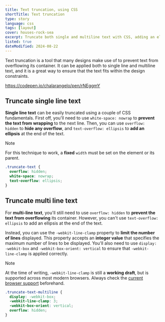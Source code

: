```yaml
---
title: Text truncation, using CSS
shortTitle: Text truncation
type: story
language: css
tags: [layout]
cover: houses-rock-sea
excerpt: Truncate both single and multiline text with CSS, adding an ellipsis at the end (`…`).
listed: true
dateModified: 2024-08-22
---
```


Text truncation is a tool that many designs make use of to prevent text from overflowing its container. It can be applied both to single line and multiline text, and it is a great way to ensure that the text fits within the design constraints.

https://codepen.io/chalarangelo/pen/rNEggmY

## Truncate single line text

**Single line text** can be easily truncated using a couple of CSS fundamentals. First off, you'll need to use `white-space: nowrap` to **prevent the text from wrapping** to the next line. Then, you can use `overflow: hidden` to **hide any overflow**, and `text-overflow: ellipsis` to **add an ellipsis** at the end of the text.

> [!NOTE]
>
> For this technique to work, a **fixed** `width` must be set on the element or its parent.

```css
.truncate-text {
  overflow: hidden;
  white-space: nowrap;
  text-overflow: ellipsis;
}
```

## Truncate multi line text

For **multi-line text**, you'll still need to use `overflow: hidden` to **prevent the text from overflowing** its container. However, you can't use `text-overflow: ellipsis` to add an ellipsis at the end of the text.

Instead, you can use the `-webkit-line-clamp` property to **limit the number of lines** displayed. This property accepts an **integer value** that specifies the maximum number of lines to be displayed. You'll also need to use `display: -webkit-box` and `-webkit-box-orient: vertical` to ensure that `-webkit-line-clamp` is applied correctly.

> [!NOTE]
>
> At the time of writing, `-webkit-line-clamp` is still a **working draft**, but is supported across most modern browsers. Always check the [current browser support](https://caniuse.com/css-line-clamp) beforehand.

```css
.truncate-text-multiline {
  display: -webkit-box;
  -webkit-line-clamp: 3;
  -webkit-box-orient: vertical;
  overflow: hidden;
}
```
